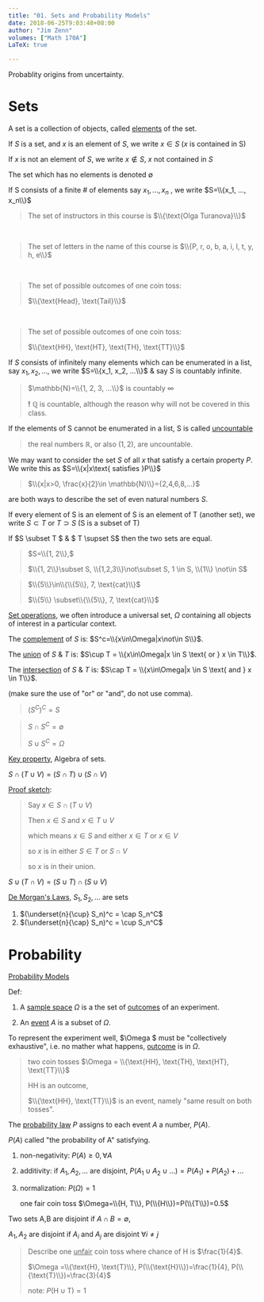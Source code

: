 ```yaml
---
title: "01. Sets and Probability Models"
date: 2018-06-25T9:03:48+08:00
author: "Jim Zenn"
volumes: ["Math 170A"]
LaTeX: true

---
```




Probablity origins from uncertainty.

<!--more-->

# Sets

A set is a collection of objects, called <u>elements</u> of the set.

If $S$ is a set, and $x$ is an element of $S$, we write $x \in S$ ($x$ is contained in S)

If $x$ is not an element of $S$, we write $x \notin S$, $x$ not contained in $S$

The set which has no elements is denoted $\emptyset$

If S consists of a finite # of elements say $x_1, ..., x_n$ , we write $S=\\{x_1, ..., x_n\\}$

> The set of instructors in this course is $\\{\text{Olga Turanova}\\}$

<br>

> The set of letters in the name of this course is $\\{P, r, o, b, a, i, l, t, y, h, e\\}$

<br>

> The set of possible outcomes of one coin toss:
>
> $\\{\text{Head}, \text{Tail}\\}$

<br>

> The set of possible outcomes of one coin toss:
>
> $\\{\text{HH}, \text{HT}, \text{TH}, \text{TT}\\}$



If $S$ consists of infinitely many elements which can be enumerated in a list, say $x_1, x_2, ...$, we write $S=\\{x_1, x_2, ...\\}$ & say $S$ is countably infinite.

> $\mathbb{N}=\\{1, 2, 3, ...\\}$ is countably $\infty$
>
> **!** $\mathbb{Q}​$ is countable, although the reason why will not be covered in this class.

If the elements of S cannot be enumerated in a list, S is called <u>uncountable</u>

> the real numbers $\mathbb{R}$, or also $(1, 2)$, are uncountable.



We may want to consider the set $S$ of all $x$ that satisfy a certain property $P$. We write this as $S=\\{x|x\text{ satisfies }P\\}$

> $\\{x|x>0, \frac{x}{2}\in \mathbb{N}\\}={2,4,6,8,...}$

are both ways to describe the set of even natural numbers $S$. 

If every element of S is an element of S is an element of T (another set), we write $S \subset T$ or $T \supset S$ (S is a subset of T)

If $S \subset T $ & $ T \supset S$ then the two sets are equal.

> $S=\\{1, 2\\},$ 
>
> $\\{1, 2\\}\subset S, \\{1,2,3\\}\not\subset S, 1 \in S, \\{1\\} \not\in S$

> $\\{5\\}\in\\{\\{5\\}, 7, \text{cat}\\}$
>
> $\\{5\\} \subset\\{\\{5\\}, 7, \text{cat}\\}$



<u>Set operations</u>, we often introduce a universal set, $\Omega$ containing all objects of interest in a particular context.

The <u>complement</u> of $S$ is: $S^c=\\{x\in\Omega|x\not\in S\\}$.

The <u>union</u> of $S$ & $T$ is: $S\cup T = \\{x\in\Omega|x \in S \text{ or } x \in T\\}$.

The <u>intersection</u> of $S$ & $T$ is: $S\cap T = \\{x\in\Omega|x \in S \text{ and } x \in T\\}$. 

(make sure the use of "or" or "and", do not use comma).

> ${({S^C})^C}=S$

> $S\cap S^C=\emptyset$
>
> $S\cup S^C = \Omega$

<u>Key property</u>, Algebra of sets.

$S\cap(T\cup V)=(S\cap T)\cup(S\cap V)$

<u>Proof sketch</u>:

> Say $x\in S\cap (T \cup V)$
>
> Then $x \in S$ and $x\in T\cup V$ 
>
> which means $x\in S$ and either $x\in T$ or $x \in V$
>
> so $x$ is in either $S\in T$ or $S\cap V$
>
> so $x$ is in their union.

$S\cup(T\cap V)=(S\cup T)\cap(S\cup V)$

<u>De Morgan's Laws</u>, $S_1, S_2,...$ are sets

1. $(\underset{n}{\cup} S_n)^c = \cap S_n^C$
2. $(\underset{n}{\cap} S_n)^c = \cup S_n^C$

# Probability

<u>Probability Models</u>

Def: 

1. A <u>sample space</u> $\Omega$ is a the set of <u>outcomes</u> of an experiment.

2. An <u>event</u> $A$ is a subset of $\Omega$.

To represent the experiment well, $\Omega $ must be "collectively exhaustive", i.e. no mather what happens, <u>outcome</u> is in $\Omega$.

> two coin tosses $\Omega = \\{\text{HH}, \text{TH}, \text{HT}, \text{TT}\\}$
>
> $\text{HH}$ is an outcome,
>
> $\\{\text{HH}, \text{TT}\\}$ is an event, namely "same result on both tosses".

The <u>probability law</u> $P$ assigns to each event $A$ a number, $P(A)$. 

$P(A)$ called "the probability of A" satisfying.

1. non-negativity: $P(A)\geq 0, \forall A$
2. additivity: if $A_1,A_2,...$ are disjoint, $P(A_1\cup A_2 \cup ...)=P(A_1) + P(A_2)+...$
3. normalization: $P(\Omega)=1$

	 one fair coin toss $\Omega=\\{H, T\\}, P(\\{H\\})=P(\\{T\\})=0.5$	

Two sets A,B are disjoint if $A\cap B=\emptyset$,

$A_1, A_2$ are disjoint if $A_i$ and $A_j$ are disjoint $\forall i \neq j$

> Describe one <u>unfair</u> coin toss where chance of H is $\frac{1}{4}$.
>
> $\Omega =\\{\text{H}, \text{T}\\}, P(\\{\text{H}\\})=\frac{1}{4}, P(\\{\text{T}\\})=\frac{3}{4}$
>
> note: $P(\text{H}\cup\text{T}) = 1$